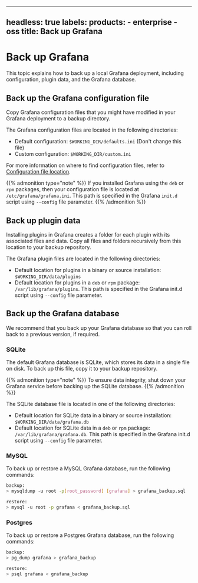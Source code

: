 -----

## headless: true labels: products: - enterprise - oss title: Back up Grafana

# Back up Grafana

This topic explains how to back up a local Grafana deployment, including configuration, plugin data, and the Grafana database.

## Back up the Grafana configuration file

Copy Grafana configuration files that you might have modified in your Grafana deployment to a backup directory.

The Grafana configuration files are located in the following directories:

- Default configuration: `$WORKING_DIR/defaults.ini` (Don't change this file)
- Custom configuration: `$WORKING_DIR/custom.ini`

For more information on where to find configuration files, refer to [Configuration file location](https://grafana.com/docs/grafana/\<GRAFANA_VERSION\>/setup-grafana/configure-grafana/#configuration-file-location).

{{% admonition type="note" %}}
If you installed Grafana using the `deb` or `rpm` packages, then your configuration file is located at
`/etc/grafana/grafana.ini`. This path is specified in the Grafana `init.d` script using `--config` file parameter.
{{% /admonition %}}

## Back up plugin data

Installing plugins in Grafana creates a folder for each plugin with its associated files and data. Copy all files and folders recursively from this location to your backup repository.

The Grafana plugin files are located in the following directories:

- Default location for plugins in a binary or source installation: `$WORKING_DIR/data/plugins`
- Default location for plugins in a `deb` or `rpm` package: `/var/lib/grafana/plugins`. This path is specified in the Grafana init.d script using `--config` file parameter.

## Back up the Grafana database

We recommend that you back up your Grafana database so that you can roll back to a previous version, if required.

### SQLite

The default Grafana database is SQLite, which stores its data in a single file on disk. To back up this file, copy it to your backup repository.

{{% admonition type="note" %}}
To ensure data integrity, shut down your Grafana service before backing up the SQLite database.
{{% /admonition %}}

The SQLite database file is located in one of the following directories:

- Default location for SQLite data in a binary or source installation: `$WORKING_DIR/data/grafana.db`
- Default location for SQLite data in a `deb` or `rpm` package: `/var/lib/grafana/grafana.db`. This path is specified in the Grafana
  init.d script using `--config` file parameter.

### MySQL

To back up or restore a MySQL Grafana database, run the following commands:

``` bash
backup:
> mysqldump -u root -p[root_password] [grafana] > grafana_backup.sql

restore:
> mysql -u root -p grafana < grafana_backup.sql
```

### Postgres

To back up or restore a Postgres Grafana database, run the following commands:

``` bash
backup:
> pg_dump grafana > grafana_backup

restore:
> psql grafana < grafana_backup
```
